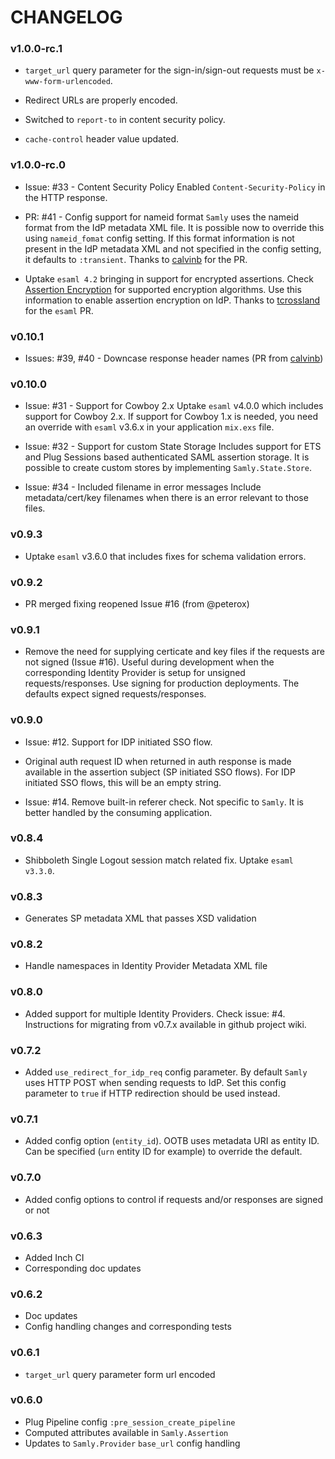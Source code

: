 # CHANGELOG

### v1.0.0-rc.1

+   `target_url` query parameter for the sign-in/sign-out requests must be
    `x-www-form-urlencoded`.

+   Redirect URLs are properly encoded.

+   Switched to `report-to` in content security policy.

+   `cache-control` header value updated.

### v1.0.0-rc.0

+   Issue: #33 - Content Security Policy
    Enabled `Content-Security-Policy` in the HTTP response.

+   PR: #41 - Config support for nameid format
    `Samly` uses the nameid format from the IdP metadata XML file.
    It is possible now to override this using `nameid_fomat` config setting.
    If this format information is not present in the IdP metadata XML and not
    specified in the config setting, it defaults to `:transient`.
    Thanks to [calvinb](https://github.com/calvinb) for the PR.

+   Uptake `esaml 4.2` bringing in support for encrypted assertions.
    Check [Assertion Encryption](https://github.com/handnot2/esaml#assertion-encryption)
    for supported encryption algorithms. Use this information to enable assertion
    encryption on IdP. Thanks to [tcrossland](https://github.com/tcrossland)
    for the `esaml` PR.

### v0.10.1

+   Issues: #39, #40 - Downcase response header names
    (PR from [calvinb](https://github.com/calvinb))

### v0.10.0

+   Issue: #31 - Support for Cowboy 2.x
    Uptake `esaml` v4.0.0 which includes support for Cowboy 2.x.
    If support for Cowboy 1.x is needed, you need an override with
    `esaml` v3.6.x in your application `mix.exs` file.

+   Issue: #32 - Support for custom State Storage
    Includes support for ETS and Plug Sessions based authenticated SAML
    assertion storage. It is possible to create custom stores by
    implementing `Samly.State.Store`.

+   Issue: #34 - Included filename in error messages
    Include metadata/cert/key filenames when there is an error relevant to
    those files.

### v0.9.3

+   Uptake `esaml` v3.6.0 that includes fixes for schema validation errors.

### v0.9.2

+   PR merged fixing reopened Issue #16 (from @peterox)

### v0.9.1

+   Remove the need for supplying certicate and key files if the requests are
    not signed (Issue #16). Useful during development when the corresponding
    Identity Provider is setup for unsigned requests/responses. Use signing
    for production deployments. The defaults expect signed requests/responses.

### v0.9.0

+   Issue: #12. Support for IDP initiated SSO flow.

+   Original auth request ID when returned in auth response is made available
    in the assertion subject (SP initiated SSO flows). For IDP initiated
    SSO flows, this will be an empty string.

+   Issue: #14. Remove built-in referer check.
    Not specific to `Samly`. It is better handled by the consuming application.

### v0.8.4

+   Shibboleth Single Logout session match related fix. Uptake `esaml v3.3.0`.

### v0.8.3

+   Generates SP metadata XML that passes XSD validation

### v0.8.2

+   Handle namespaces in Identity Provider Metadata XML file

### v0.8.0

+   Added support for multiple Identity Providers. Check issue: #4.
    Instructions for migrating from v0.7.x available in github project wiki.

### v0.7.2

+   Added `use_redirect_for_idp_req` config parameter. By default `Samly` uses HTTP POST when sending requests to IdP. Set this config parameter to `true` if HTTP redirection should be used instead.

### v0.7.1

+   Added config option (`entity_id`). OOTB uses metadata URI as entity ID. Can be specified (`urn` entity ID for example) to override the default.

### v0.7.0

+   Added config options to control if requests and/or responses are signed or not

### v0.6.3

+   Added Inch CI
+   Corresponding doc updates

### v0.6.2

+   Doc updates
+   Config handling changes and corresponding tests

### v0.6.1

+   `target_url` query parameter form url encoded

### v0.6.0

+   Plug Pipeline config `:pre_session_create_pipeline`
+   Computed attributes available in `Samly.Assertion`
+   Updates to `Samly.Provider` `base_url` config handling
